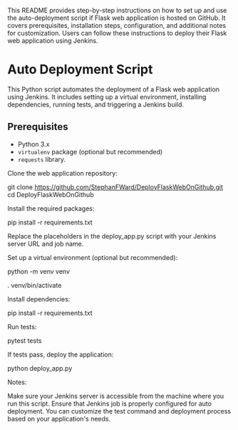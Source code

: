 This README provides step-by-step instructions on how to set up and use the auto-deployment script if Flask web application is hosted on GitHub. It covers prerequisites, installation steps, configuration, and additional notes for customization. Users can follow these instructions to deploy their Flask web application using Jenkins.

# Auto Deployment Script

This Python script automates the deployment of a Flask web application using Jenkins. It includes setting up a virtual environment, installing dependencies, running tests, and triggering a Jenkins build.

## Prerequisites

- Python 3.x
- `virtualenv` package (optional but recommended)
- `requests` library. 

Clone the web application repository:

git clone https://github.com/StephanFWard/DeployFlaskWebOnGithub.git
cd DeployFlaskWebOnGithub

Install the required packages:

  pip install -r requirements.txt

Replace the placeholders in the deploy_app.py script with your Jenkins server URL and job name.

Set up a virtual environment (optional but recommended):

  python -m venv venv
  
  . venv/bin/activate
  
Install dependencies:

  pip install -r requirements.txt

Run tests:

  pytest tests

If tests pass, deploy the application:

  python deploy_app.py

Notes:

Make sure your Jenkins server is accessible from the machine where you run this script.
Ensure that Jenkins job is properly configured for auto deployment.
You can customize the test command and deployment process based on your application's needs.
